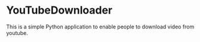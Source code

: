 # YouTubeDownloader

This is a simple Python application to enable people to download video from youtube.

